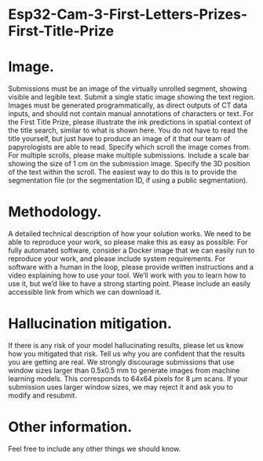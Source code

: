 # Esp32-Cam-3-First-Letters-Prizes-First-Title-Prize

# Image. 
Submissions must be an image of the virtually unrolled segment, showing visible and legible text.
Submit a single static image showing the text region. Images must be generated programmatically, as direct outputs of CT data inputs, and should not contain manual annotations of characters or text.
For the First Title Prize, please illustrate the ink predictions in spatial context of the title search, similar to what is shown here. You do not have to read the title yourself, but just have to produce an image of it that our team of papyrologists are able to read.
Specify which scroll the image comes from. For multiple scrolls, please make multiple submissions.
Include a scale bar showing the size of 1 cm on the submission image.
Specify the 3D position of the text within the scroll. The easiest way to do this is to provide the segmentation file (or the segmentation ID, if using a public segmentation).

# Methodology. 
A detailed technical description of how your solution works. We need to be able to reproduce your work, so please make this as easy as possible:
For fully automated software, consider a Docker image that we can easily run to reproduce your work, and please include system requirements.
For software with a human in the loop, please provide written instructions and a video explaining how to use your tool. We’ll work with you to learn how to use it, but we’d like to have a strong starting point.
Please include an easily accessible link from which we can download it.

# Hallucination mitigation. 
If there is any risk of your model hallucinating results, please let us know how you mitigated that risk. Tell us why you are confident that the results you are getting are real.
We strongly discourage submissions that use window sizes larger than 0.5x0.5 mm to generate images from machine learning models. This corresponds to 64x64 pixels for 8 µm scans. If your submission uses larger window sizes, we may reject it and ask you to modify and resubmit.

# Other information. 
Feel free to include any other things we should know.
